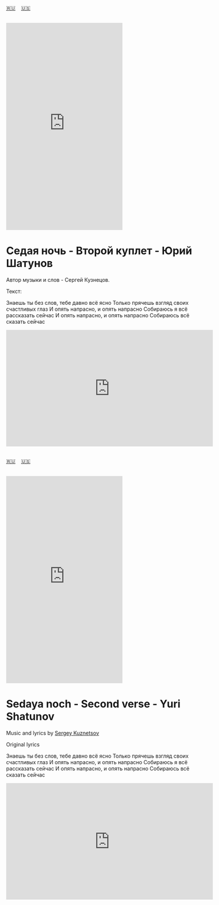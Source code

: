 <span id="ru"><a href='#ru'>🇷🇺</a> &nbsp;&nbsp;&nbsp;<a href='#en'>🇺🇸</a> &nbsp;&nbsp;&nbsp;</span><br><br>

<iframe width="315" height="560" src="https://www.youtube.com/embed/qQ6H3kNSX6w" frameborder="0" allow="accelerometer; autoplay; clipboard-write; encrypted-media; gyroscope; picture-in-picture; web-share"allowfullscreen></iframe>

# Седая ночь - Второй куплет - Юрий Шатунов
Автор музыки и слов - Сергей Кузнецов.

Текст:

Знаешь ты без слов, тебе давно всё ясно
Только прячешь взгляд своих счастливых глаз
И опять напрасно, и опять напрасно
Собираюсь я всё рассказать сейчас
И опять напрасно, и опять напрасно
Собираюсь всё сказать сейчас


<iframe width="560" height="315" src="https://www.youtube.com/embed/e7DGkk00OW8" title="Седая ночь - Вступление - Юрий Шатунов" frameborder="0" allow="accelerometer; autoplay; clipboard-write; encrypted-media; gyroscope; picture-in-picture; web-share" referrerpolicy="strict-origin-when-cross-origin" allowfullscreen></iframe>
<br><br>

<span id="en"><a href='#ru'>🇷🇺</a> &nbsp;&nbsp;&nbsp;<a href='#en'>🇺🇸</a> &nbsp;&nbsp;&nbsp;</span><br><br>

<iframe width="315" height="560" src="https://www.youtube.com/embed/qQ6H3kNSX6w" frameborder="0" allow="accelerometer; autoplay; clipboard-write; encrypted-media; gyroscope; picture-in-picture; web-share"allowfullscreen></iframe>

# Sedaya noch - Second verse - Yuri Shatunov
Music and lyrics by [Sergey Kuznetsov](https://en.wikipedia.org/wiki/Laskovyi_Mai)

Original lyrics

Знаешь ты без слов, тебе давно всё ясно
Только прячешь взгляд своих счастливых глаз
И опять напрасно, и опять напрасно
Собираюсь я всё рассказать сейчас
И опять напрасно, и опять напрасно
Собираюсь всё сказать сейчас

<iframe width="560" height="315" src="https://www.youtube.com/embed/e7DGkk00OW8" title="Sedaya noch - Intro - Yuri Shatunov" frameborder="0" allow="accelerometer; autoplay; clipboard-write; encrypted-media; gyroscope; picture-in-picture; web-share" referrerpolicy="strict-origin-when-cross-origin" allowfullscreen></iframe>


<br><br>

